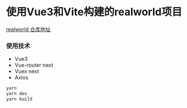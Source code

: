 # 使用Vue3和Vite构建的realworld项目

[realworld 仓库地址](https://github.com/gothinkster/realworld)

### 使用技术
- Vue3
- Vue-router next
- Vuex next
- Axios

```bash
yarn
yarn dev
yarn build
```
